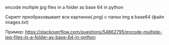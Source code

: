 encode multiple jpg files in a folder as base 64 in python

Скрипт преобразовывает все картинки(.png) с папки img в base64 (файл images.txt)

Пример:
https://stackoverflow.com/questions/54862795/encode-multiple-jpg-files-in-a-folder-as-base-64-in-python